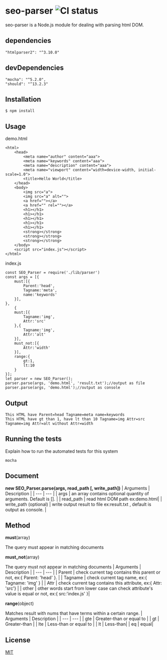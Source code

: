# seo-parser ![CI status](https://img.shields.io/badge/build-passing-brightgreen.svg)

seo-parser is a Node.js module for dealing with parsing html DOM.

## dependencies
    "htmlparser2": "^3.10.0"
## devDependencies
    "mocha": "^5.2.0",
    "should": "^13.2.3"
## Installation

`$ npm install`

## Usage
demo.html
```
<html>
    <head>
        <meta name="author" content="aaa">
        <meta name="keywords" content="aaa">
        <meta name="description" content="aaa">
        <meta name="viewport" content="width=device-width, initial-scale=1.0">
        <title>Hello World</title>
    </head>
    <body>
        <img src="a">
        <img src="a" alt="">
        <a href=""></a>
        <a href="" rel=""></a>
        <h1></h1>
        <h1></h1>
        <h1></h1>
        <h1></h1>
        <h1></h1>
        <strong></strong>
        <strong></strong>
        <strong></strong>
    </body>
    <script src="index.js"></script>
</html>
```
index.js

```
const SEO_Parser = require('./lib/parser')
const args = [{
    must:[{
        Parent:'head',
        Tagname:'meta',
        name:'keywords'
    }],
},
    {
    must:[{
        Tagname:'img',
        Attr:'src'
    },{
        Tagname:'img',
        Attr:'alt'
    }],
    must_not:[{
        Attr:'width'
    }],
    range:{
        gt:1,
        lt:10
    }
}];
let parser = new SEO_Parser();
parser.parse(args, 'demo.html', 'result.txt');//output as file
parser.parse(args, 'demo.html');//output as console
```
## Output
```
This HTML have Parent=head Tagname=meta name=keywords
This HTML have gt than 1, have lt than 10 Tagname=img Attr=src Tagname=img Attr=alt without Attr=width
```

## Running the tests

Explain how to run the automated tests for this system

```
mocha
```
## Document
__new SEO_Parser.parse(args, read_path [, write_path])__
| Arguments | Description |
| --- | --- |
| args | an array contains optional quantity of arguments. Default is []. |
| read_path | read html DOM path ex:demo.html|
| write_path (optional) | write output result to file ex:result.txt , default is output as console. |
## Method
__must__(array)

The query must appear in matching documents 

__must_not__(array)

The query must not appear in matching documents 
| Arguments | Description |
| --- | --- |
| Parent | check current tag contains this parent or not, ex:{ Parent: 'head' }. |
| Tagname | check current tag name, ex:{ Tagname: 'img' } |
| Attr | check current tag contains this attribute, ex:{ Attr: 'src'} |
| other | other words start from lower case can check attribute's value  is equal or not, ex:{ src:'index.js' }|

__range__(object)

Matches result with nums that have terms within a certain range.
| Arguments | Description |
| --- | --- |
| gte | Greater-than or equal to |
| gt | Greater-than |
| lte | Less-than or equal to |
| lt | Less-than|
| eq | equal|
## License
[MIT](https://choosealicense.com/licenses/mit/)